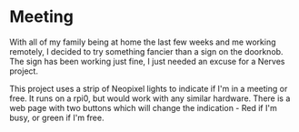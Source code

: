 # Meeting

With all of my family being at home the last few weeks and me working remotely, I decided to try something fancier than a sign on the doorknob.
The sign has been working just fine, I just needed an excuse for a Nerves project.

This project uses a strip of Neopixel lights to indicate if I'm in a meeting or free.  It runs on a rpi0, but would work with any similar hardware.
There is a web page with two buttons which will change the indication - Red if I'm busy, or green if I'm free.

